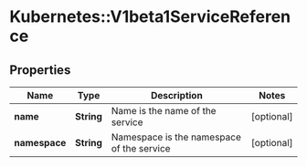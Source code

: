 # Kubernetes::V1beta1ServiceReference

## Properties
Name | Type | Description | Notes
------------ | ------------- | ------------- | -------------
**name** | **String** | Name is the name of the service | [optional] 
**namespace** | **String** | Namespace is the namespace of the service | [optional] 



